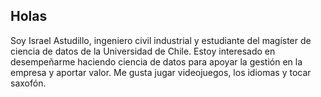 ## Holas
Soy Israel Astudillo, ingeniero civil industrial y estudiante del magíster de ciencia de datos de la Universidad de Chile.
Estoy interesado en desempeñarme haciendo ciencia de datos para apoyar la gestión en la empresa y aportar valor.
Me gusta jugar videojuegos, los idiomas y tocar saxofón.

<!--
**IsraPKMNPAP/IsraPKMNPAP** is a ✨ _special_ ✨ repository because its `README.md` (this file) appears on your GitHub profile.

Here are some ideas to get you started:

- 🔭 I’m currently working on ...
- 🌱 I’m currently learning ...
- 👯 I’m looking to collaborate on ...
- 🤔 I’m looking for help with ...
- 💬 Ask me about ...
- 📫 How to reach me: ...
- 😄 Pronouns: ...
- ⚡ Fun fact: ...
-->
